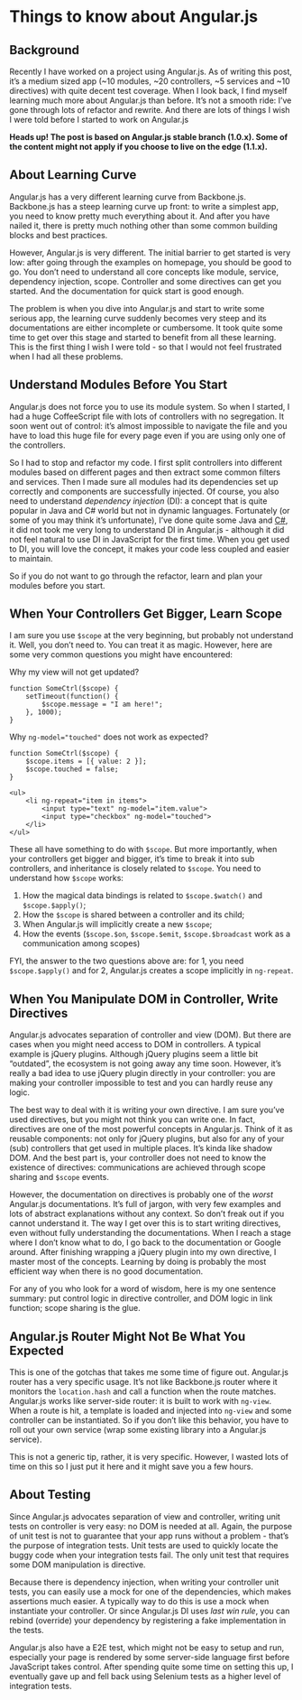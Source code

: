 <!--
name: things-about-angular
version : "0.1"
title : "Things I Wish I Were Told About Angular.js"
description: "Get started with Angular the right way."
license : "All Rights Reserved"
-->

<!-- @section -->

# Things to know about Angular.js

## Background

Recently I have worked on a project using Angular.js. As of writing this post, it’s a medium sized app (~10 modules, ~20 controllers, ~5 services and ~10 directives) with quite decent test coverage. When I look back, I find myself learning much more about Angular.js than before. It’s not a smooth ride: I’ve gone through lots of refactor and rewrite. And there are lots of things I wish I were told before I started to work on Angular.js

**Heads up! The post is based on Angular.js stable branch (1.0.x). Some of the content might not apply if you choose to live on the edge (1.1.x).**


## About Learning Curve

Angular.js has a very different learning curve from Backbone.js. Backbone.js has a steep learning curve up front: to write a simplest app, you need to know pretty much everything about it. And after you have nailed it, there is pretty much nothing other than some common building blocks and best practices.

However, Angular.js is very different. The initial barrier to get started is very low: after going through the examples on homepage, you should be good to go. You don’t need to understand all core concepts like module, service, dependency injection, scope. Controller and some directives can get you started. And the documentation for quick start is good enough.

The problem is when you dive into Angular.js and start to write some serious app, the learning curve suddenly becomes very steep and its documentations are either incomplete or cumbersome. It took quite some time to get over this stage and started to benefit from all these learning. This is the first thing I wish I were told - so that I would not feel frustrated when I had all these problems.




## Understand Modules Before You Start

Angular.js does not force you to use its module system. So when I started, I had a huge CoffeeScript file with lots of controllers with no segregation. It soon went out of control: it’s almost impossible to navigate the file and you have to load this huge file for every page even if you are using only one of the controllers.

So I had to stop and refactor my code. I first split controllers into different modules based on different pages and then extract some common filters and services. Then I made sure all modules had its dependencies set up correctly and components are successfully injected. Of course, you also need to understand _dependency injection_ (DI): a concept that is quite popular in Java and C# world but not in dynamic languages. Fortunately (or some of you may think it’s unfortunate), I’ve done quite some Java and [C#](http://ruoyusun.com/2013/03/10/6-months-with-c-sharp.html), it did not took me very long to understand DI in Angular.js - although it did not feel natural to use DI in JavaScript for the first time. When you get used to DI, you will love the concept, it makes your code less coupled and easier to maintain.

So if you do not want to go through the refactor, learn and plan your modules before you start.



## When Your Controllers Get Bigger, Learn Scope

I am sure you use `$scope` at the very beginning, but probably not understand it. Well, you don’t need to. You can treat it as magic. However, here are some very common questions you might have encountered:

Why my view will not get updated?

    function SomeCtrl($scope) {
    	setTimeout(function() {
    		$scope.message = "I am here!";
    	}, 1000);
    }

Why `ng-model="touched"` does not work as expected?

    function SomeCtrl($scope) {
    	$scope.items = [{ value: 2 }];
    	$scope.touched = false;
    }

    <ul>
    	<li ng-repeat="item in items">
    		<input type="text" ng-model="item.value">
    		<input type="checkbox" ng-model="touched">
    	</li>
    </ul>

These all have something to do with `$scope`. But more importantly, when your controllers get bigger and bigger, it’s time to break it into sub controllers, and inheritance is closely related to `$scope`. You need to understand how `$scope` works:

1.  How the magical data bindings is related to `$scope.$watch()` and `$scope.$apply()`;
2.  How the `$scope` is shared between a controller and its child;
3.  When Angular.js will implicitly create a new `$scope`;
4.  How the events (`$scope.$on`, `$scope.$emit`, `$scope.$broadcast` work as a communication among scopes)

FYI, the answer to the two questions above are: for 1, you need `$scope.$apply()` and for 2, Angular.js creates a scope implicitly in `ng-repeat`.

<!-- @asset, "contentType" : "outlearn/prototype-feature", "text" : "{ \"task\": \"Fix the two code examples above.", \"deliverable\" : \"Post your rewritten code examples.\" }"-->


## When You Manipulate DOM in Controller, Write Directives

Angular.js advocates separation of controller and view (DOM). But there are cases when you might need access to DOM in controllers. A typical example is jQuery plugins. Although jQuery plugins seem a little bit “outdated”, the ecosystem is not going away any time soon. However, it’s really a bad idea to use jQuery plugin directly in your controller: you are making your controller impossible to test and you can hardly reuse any logic.

The best way to deal with it is writing your own directive. I am sure you’ve used directives, but you might not think you can write one. In fact, directives are one of the most powerful concepts in Angular.js. Think of it as reusable components: not only for jQuery plugins, but also for any of your (sub) controllers that get used in multiple places. It’s kinda like shadow DOM. And the best part is, your controller does not need to know the existence of directives: communications are achieved through scope sharing and `$scope` events.

However, the documentation on directives is probably one of the _worst_ Angular.js documentations. It’s full of jargon, with very few examples and lots of abstract explanations without any context. So don’t freak out if you cannot understand it. The way I get over this is to start writing directives, even without fully understanding the documentations. When I reach a stage where I don’t know what to do, I go back to the documentation or Google around. After finishing wrapping a jQuery plugin into my own directive, I master most of the concepts. Learning by doing is probably the most efficient way when there is no good documentation.

For any of you who look for a word of wisdom, here is my one sentence summary: put control logic in directive controller, and DOM logic in link function; scope sharing is the glue.



## Angular.js Router Might Not Be What You Expected

This is one of the gotchas that takes me some time of figure out. Angular.js router has a very specific usage. It’s not like Backbone.js router where it monitors the `location.hash` and call a function when the route matches. Angular.js works like server-side router: it is built to work with `ng-view`. When a route is hit, a template is loaded and injected into `ng-view` and some controller can be instantiated. So if you don’t like this behavior, you have to roll out your own service (wrap some existing library into a Angular.js service).

This is not a generic tip, rather, it is very specific. However, I wasted lots of time on this so I just put it here and it might save you a few hours.



## About Testing

Since Angular.js advocates separation of view and controller, writing unit tests on controller is very easy: no DOM is needed at all. Again, the purpose of unit test is not to guarantee that your app runs without a problem - that’s the purpose of integration tests. Unit tests are used to quickly locate the buggy code when your integration tests fail. The only unit test that requires some DOM manipulation is directive.

Because there is dependency injection, when writing your controller unit tests, you can easily use a mock for one of the dependencies, which makes assertions much easier. A typically way to do this is use a mock when instantiate your controller. Or since Angular.js DI uses _last win rule_, you can rebind (override) your dependency by registering a fake implementation in the tests.

Angular.js also have a E2E test, which might not be easy to setup and run, especially your page is rendered by some server-side language first before JavaScript takes control. After spending quite some time on setting this up, I eventually gave up and fell back using Selenium tests as a higher level of integration tests.
